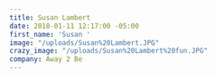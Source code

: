 ```yaml
---
title: Susan Lambert
date: 2018-01-11 12:17:00 -05:00
first_name: 'Susan '
image: "/uploads/Susan%20Lambert.JPG"
crazy_image: "/uploads/Susan%20Lambert%20fun.JPG"
company: Away 2 Be
---
```


